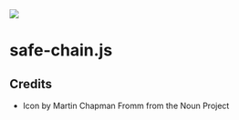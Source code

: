 <img src="http://rawgit.com/caiogondim/safe-chain.js/master/img/icon.svg">

# safe-chain.js

## Credits

- Icon by Martin Chapman Fromm from the Noun Project
